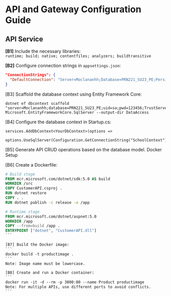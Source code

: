 # API and Gateway Configuration Guide

## API Service

**[B1]** Include the necessary libraries:  
`runtime; build; native; contentfiles; analyzers; buildtransitive`

**[B2]** Configure connection strings in `appsettings.json`:  
```json
"ConnectionStrings": { 
  "DefaultConnection": "Server=Moclananhh;Database=PRN221_SU23_PE;Persist Security Info=True;User ID=sa;Password=123456" 
} 
```
[B3] Scaffold the database context using Entity Framework Core:

```
dotnet ef dbcontext scaffold "server=Moclananhh;database=PRN221_SU23_PE;uid=sa;pwd=123456;TrustServerCertificate=True" Microsoft.EntityFrameworkCore.SqlServer --output-dir DataAccess
```
[B4] Configure the database context in Startup.cs:

```
services.AddDbContext<YourDbContext>(options => 
    options.UseSqlServer(Configuration.GetConnectionString("SchoolContext")));
```
[B5] Generate API CRUD operations based on the database model.
Docker Setup

[B6] Create a Dockerfile:
````dockerfile
# Build stage
FROM mcr.microsoft.com/dotnet/sdk:5.0 AS build
WORKDIR /src
COPY CustomerAPI.csproj .
RUN dotnet restore
COPY . .
RUN dotnet publish -c release -o /app

# Runtime stage
FROM mcr.microsoft.com/dotnet/aspnet:5.0
WORKDIR /app
COPY --from=build /app .
ENTRYPOINT ["dotnet", "CustomerAPI.dll"]
```

[B7] Build the Docker image:
```
docker build -t productimage .
```
Note: Image name must be lowercase.

[B8] Create and run a Docker container:
```
docker run -it -d --rm -p 3000:80 --name Product productimage
Note: For multiple APIs, use different ports to avoid conflicts.
```
